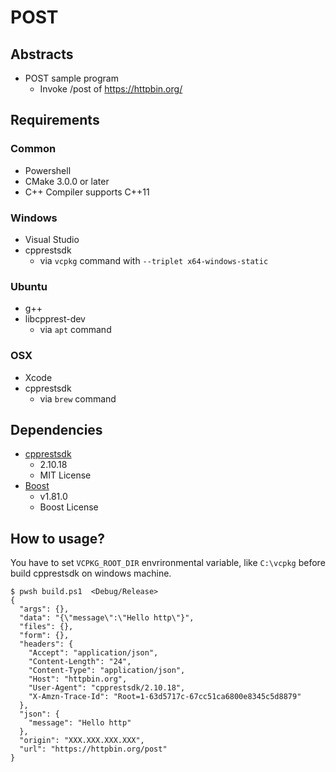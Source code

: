 # POST

## Abstracts

* POST sample program
  * Invoke /post of https://httpbin.org/

## Requirements

### Common

* Powershell
* CMake 3.0.0 or later
* C++ Compiler supports C++11

### Windows

* Visual Studio
* cpprestsdk
  * via `vcpkg` command with `--triplet x64-windows-static`

### Ubuntu

* g++
* libcpprest-dev
  * via `apt` command

### OSX

* Xcode
* cpprestsdk
  * via `brew` command

## Dependencies

* [cpprestsdk](https://github.com/microsoft/cpprestsdk)
  * 2.10.18
  * MIT License
* [Boost](https://www.boost.org/)
  * v1.81.0
  * Boost License

## How to usage?

You have to set `VCPKG_ROOT_DIR` envrironmental variable, like `C:\vcpkg` before build cpprestsdk on windows machine.

````shell
$ pwsh build.ps1  <Debug/Release>
{
  "args": {},
  "data": "{\"message\":\"Hello http\"}",
  "files": {},
  "form": {},
  "headers": {
    "Accept": "application/json",
    "Content-Length": "24",
    "Content-Type": "application/json",
    "Host": "httpbin.org",
    "User-Agent": "cpprestsdk/2.10.18",
    "X-Amzn-Trace-Id": "Root=1-63d5717c-67cc51ca6800e8345c5d8879"
  },
  "json": {
    "message": "Hello http"
  },
  "origin": "XXX.XXX.XXX.XXX",
  "url": "https://httpbin.org/post"
}
````